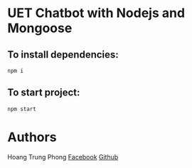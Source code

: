 # UET Chatbot with Nodejs and Mongoose

## To install dependencies:
```
npm i
```

## To start project:
```
npm start
```

# Authors

Hoang Trung Phong
[Facebook](https://www.facebook.com/kaka.phong.2a63/)
[Github](https://github.com/phonghoang2k)

